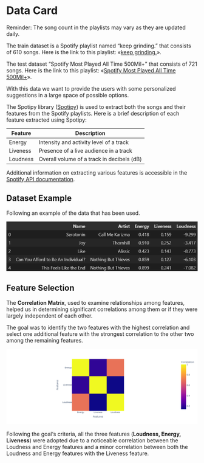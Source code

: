 # Data Card

Reminder: The song count in the playlists may vary as they are updated daily.

The train dataset is a Spotify playlist named “keep grinding.” that consists of 610 songs.
Here is the link to this playlist: «[keep grinding.](https://open.spotify.com/playlist/3fSsw9Mp5Mi2DDiweZggtP?si=151ba94cd4ca4cbb)».

The test dataset “Spotify Most Played All Time 500Mil+” that consists of 721 songs.
Here is the link to this playlist: «[Spotify Most Played All Time 500Mil+](https://open.spotify.com/playlist/2YRe7HRKNRvXdJBp9nXFza#:~:text=Blinding%20Lights%20by%20The%20Weekend,at%20least%20500%20million%20streams.URL)».

With this data we want to provide the users with some personalized suggestions in a large space of possible options.

The Spotipy library ([Spotipy](https://spotipy.readthedocs.io/en/2.22.1/)) is used to extract both the songs and their features from the Spotify playlists. Here is a brief description of each feature extracted using Spotipy:

| Feature  | Description                                |
| -------- | ------------------------------------------ |
| Energy   | Intensity and activity level of a track    |
| Liveness | Presence of a live audience in a track     |
| Loudness | Overall volume of a track in decibels (dB) |

Additional information on extracting various features is accessible in the [Spotify API documentation](https://developer.spotify.com/documentation/web-api/reference/get-audio-features).

## Dataset Example

Following an example of the data that has been used.

![plot](/figures/datasetExampleShort.png?raw=true)

## Feature Selection

The **Correlation Matrix**, used to examine relationships among features, helped us in determining significant correlations among them or if they were largely independent of each other.

The goal was to identify the two features with the highest correlation and select one additional feature with the strongest correlation to the other two among the remaining features.

![plot](/figures/corrMatrixExample.png?raw=true)

Following the goal‘s criteria, all the three features (**Loudness, Energy, Liveness**) were adopted due to a noticeable correlation between the Loudness and Energy features and a minor correlation between both the Loudness and Energy features with the Liveness feature.
